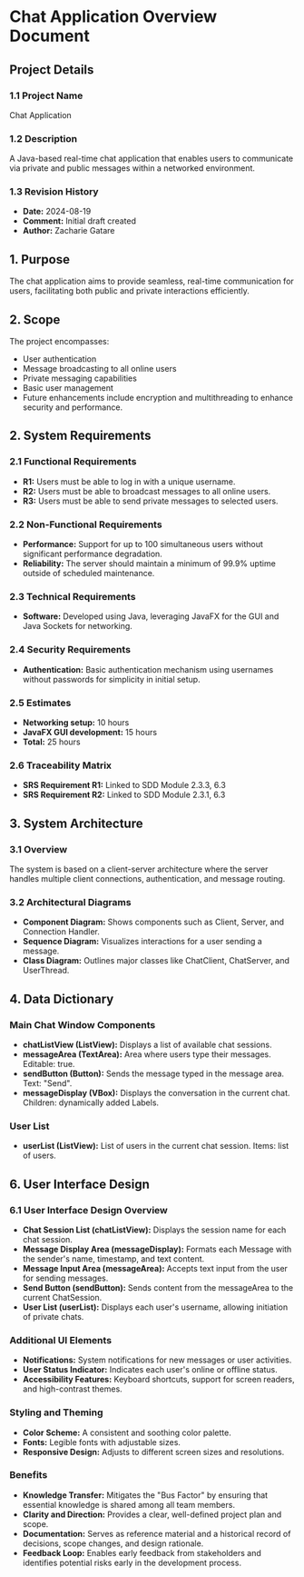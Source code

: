 # Chat Application Overview Document



## Project Details

### 1.1 Project Name
Chat Application

### 1.2 Description
A Java-based real-time chat application that enables users to communicate via private and public messages within a networked environment.

### 1.3 Revision History
- **Date:** 2024-08-19
- **Comment:** Initial draft created
- **Author:** Zacharie Gatare

## 1. Purpose
The chat application aims to provide seamless, real-time communication for users, facilitating both public and private interactions efficiently.

## 2. Scope
The project encompasses:
- User authentication
- Message broadcasting to all online users
- Private messaging capabilities
- Basic user management
- Future enhancements include encryption and multithreading to enhance security and performance.

## 2. System Requirements

### 2.1 Functional Requirements
- **R1:** Users must be able to log in with a unique username.
- **R2:** Users must be able to broadcast messages to all online users.
- **R3:** Users must be able to send private messages to selected users.

### 2.2 Non-Functional Requirements
- **Performance:** Support for up to 100 simultaneous users without significant performance degradation.
- **Reliability:** The server should maintain a minimum of 99.9% uptime outside of scheduled maintenance.

### 2.3 Technical Requirements
- **Software:** Developed using Java, leveraging JavaFX for the GUI and Java Sockets for networking.

### 2.4 Security Requirements
- **Authentication:** Basic authentication mechanism using usernames without passwords for simplicity in initial setup.

### 2.5 Estimates
- **Networking setup:** 10 hours
- **JavaFX GUI development:** 15 hours
- **Total:** 25 hours

### 2.6 Traceability Matrix
- **SRS Requirement R1:** Linked to SDD Module 2.3.3, 6.3
- **SRS Requirement R2:** Linked to SDD Module 2.3.1, 6.3

## 3. System Architecture

### 3.1 Overview
The system is based on a client-server architecture where the server handles multiple client connections, authentication, and message routing.

### 3.2 Architectural Diagrams
- **Component Diagram:** Shows components such as Client, Server, and Connection Handler.
- **Sequence Diagram:** Visualizes interactions for a user sending a message.
- **Class Diagram:** Outlines major classes like ChatClient, ChatServer, and UserThread.


## 4. Data Dictionary

### Main Chat Window Components
- **chatListView (ListView):** Displays a list of available chat sessions.
- **messageArea (TextArea):** Area where users type their messages. Editable: true.
- **sendButton (Button):** Sends the message typed in the message area. Text: "Send".
- **messageDisplay (VBox):** Displays the conversation in the current chat. Children: dynamically added Labels.

### User List
- **userList (ListView):** List of users in the current chat session. Items: list of users.

## 6. User Interface Design

### 6.1 User Interface Design Overview
- **Chat Session List (chatListView):** Displays the session name for each chat session.
- **Message Display Area (messageDisplay):** Formats each Message with the sender's name, timestamp, and text content.
- **Message Input Area (messageArea):** Accepts text input from the user for sending messages.
- **Send Button (sendButton):** Sends content from the messageArea to the current ChatSession.
- **User List (userList):** Displays each user's username, allowing initiation of private chats.



### Additional UI Elements
- **Notifications:** System notifications for new messages or user activities.
- **User Status Indicator:** Indicates each user's online or offline status.
- **Accessibility Features:** Keyboard shortcuts, support for screen readers, and high-contrast themes.

### Styling and Theming
- **Color Scheme:** A consistent and soothing color palette.
- **Fonts:** Legible fonts with adjustable sizes.
- **Responsive Design:** Adjusts to different screen sizes and resolutions.

### Benefits
- **Knowledge Transfer:** Mitigates the "Bus Factor" by ensuring that essential knowledge is shared among all team members.
- **Clarity and Direction:** Provides a clear, well-defined project plan and scope.
- **Documentation:** Serves as reference material and a historical record of decisions, scope changes, and design rationale.
- **Feedback Loop:** Enables early feedback from stakeholders and identifies potential risks early in the development process.

